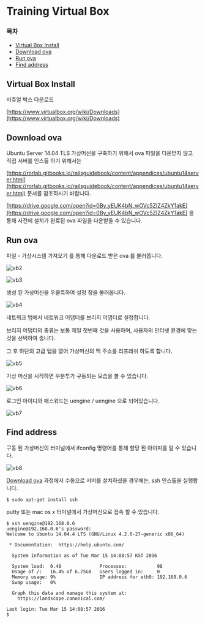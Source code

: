 # Training Virtual Box

### 목차
 - [Virtual Box Install](#virtual-box-install)
 - [Download ova](#download-ova)
 - [Run ova](#run-ova)
 - [Find address](#find-address)

## Virtual Box Install

버츄얼 박스 다운로드

[https://www.virtualbox.org/wiki/Downloads](https://www.virtualbox.org/wiki/Downloads)

## Download ova

Ubuntu Server 14.04 TLS 가상머신을 구축하기 위해서 ova 파일을 다운받지 않고 직접 서버를 인스톨 하기 위해서는

[https://rorlab.gitbooks.io/railsguidebook/content/appendices/ubuntu14server.html](https://rorlab.gitbooks.io/railsguidebook/content/appendices/ubuntu14server.html)
문서를 참조하시기 바랍니다.

[https://drive.google.com/open?id=0By_yEUK4bN_wOVc5ZlZ4ZkY1akE](https://drive.google.com/open?id=0By_yEUK4bN_wOVc5ZlZ4ZkY1akE)
 을 통해 사전에 설치가 완료된 ova 파일을 다운받을 수 있습니다.

## Run ova

파일 - 가상시스템 가져오기 를 통해 다운로드 받은 ova 를 불러옵니다.

![vb2](images/vb/vb2.png)

![vb3](images/vb/vb3.png)

생성 된 가상머신을 우클륵하여 설정 창을 불러옵니다.

![vb4](images/vb/vb4.png)

네트워크 탭에서 네트워크 어댑터를 브리지 어댑터로 설정합니다.

브리지 어댑터의 종류는 보통 제일 첫번째 것을 사용하며, 사용자의 인터넷 환경에 맞는 것을 선택하여 줍니다.

그 후 하단의 고급 탭을 열어 가상머신의 맥 주소를 리프레쉬 하도록 합니다.

![vb5](images/vb/vb5.png)

가상 머신을 시작하면 우분투가 구동되는 모습을 볼 수 있습니다.

![vb6](images/vb/vb6.png)

로그인 아이디와 패스워드는 uengine / uengine 으로 되어있습니다.

![vb7](images/vb/vb7.png)


## Find address

구동 된 가상머신의 터미널에서 ifconfig 명령어를 통해 할당 된 아이피를 알 수 있습니다.

![vb8](images/vb/vb8.png)


[Download ova](#download-ova) 과정에서 수동으로 서버를 설치하셨을 경우에는, ssh 인스톨을 실행합니다.
```
$ sudo apt-get install ssh
```

putty 또는 mac os x 터미널에서 가상머신으로 접속 할 수 있습니다.

```
$ ssh uengine@192.168.0.6
uengine@192.168.0.6's password: 
Welcome to Ubuntu 14.04.4 LTS (GNU/Linux 4.2.0-27-generic x86_64)

 * Documentation:  https://help.ubuntu.com/

  System information as of Tue Mar 15 14:08:57 KST 2016

  System load:  0.48              Processes:           98
  Usage of /:   16.4% of 6.75GB   Users logged in:     0
  Memory usage: 9%                IP address for eth0: 192.168.0.6
  Swap usage:   0%

  Graph this data and manage this system at:
    https://landscape.canonical.com/

Last login: Tue Mar 15 14:08:57 2016
$ 
```










 